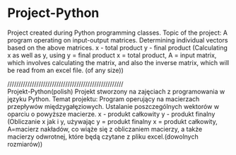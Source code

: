 # Project-Python
Project created during Python programming classes.
Topic of the project:
A program operating on input-output matrices.
Determining individual vectors based on the above matrices.
x - total product
y - final product
(Calculating x as well as y, using
y = final product x = total product, A = input matrix, which involves calculating the matrix,
and also the inverse matrix, which will be read from an excel file. (of any size))

////////////////////////////////////////////////////<br>
Projekt-Python(polish)
Projekt stworzony na zajęciach z programowania w języku Python.
Temat projektu: 
Program operujący na macierzach przepływów międzygałęziowych.
Ustalanie poszczególnych wektorów w oparciu o powyższe macierze.
x - produkt całkowity
y - produkt finalny
(Obliczanie x jak i y, używając 
y = produkt finalny x = produkt całkowity, A=macierz nakładów, co wiąże się z obliczaniem macierzy, 
a także macierzy odwrotnej, które będą czytane z pliku excel.(dowolnych rozmiarów))	












